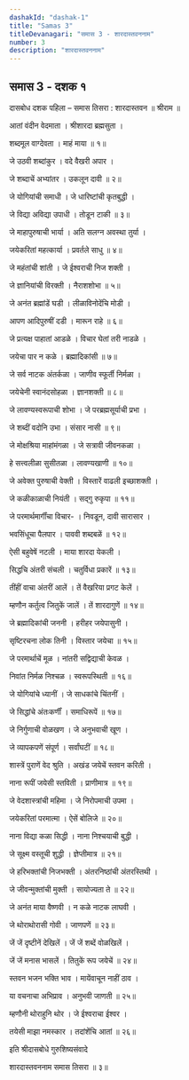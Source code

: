 ```yaml
---
dashakId: "dashak-1"
title: "Samas 3"
titleDevanagari: "समास 3 - शारदास्तवननाम"
number: 3
description: "शारदास्तवननाम"
---
```


## समास 3 - दशक १

दासबोध दशक पहिला – समास तिसरा : शारदास्तवन
॥ श्रीराम ॥

आतां वंदीन वेदमाता । श्रीशारदा ब्रह्मसुता ।

शब्दमूल वाग्देवता । माहं माया ॥ १॥

जे उठवी शब्दांकुर । वदे वैखरी अपार ।

जे शब्दाचें अभ्यांतर । उकलून दावी ॥ २॥

जे योगियांची समाधी । जे धारिष्टांची कृतबुद्धी ।

जे विद्या अविद्या उपाधी । तोडून टाकी ॥ ३॥

जे माहापुरुषाची भार्या । अति सलग्न अवस्था तुर्या ।

जयेकरितां महत्कार्या । प्रवर्तले साधु ॥ ४॥

जे महंतांची शांती । जे ईश्वराची निज शक्ती ।

जे ज्ञानियांची विरक्ती । नैराशशोभा ॥ ५॥

जे अनंत ब्रह्मांडें घडी । लीळाविनोदेंचि मोडी ।

आपण आदिपुरुषीं दडी । मारून राहे ॥ ६॥

जे प्रत्यक्ष पाहातां आडळे । विचार घेतां तरी नाडळे ।

जयेचा पार न कळे । ब्रह्मादिकांसी ॥ ७॥

जे सर्व नाटक अंतर्कळा । जाणीव स्फूर्ती निर्मळा ।

जयेचेनी स्वानंदसोहळा । ज्ञानशक्ती ॥ ८॥

जे लावण्यस्वरूपाची शोभा । जे परब्रह्मसूर्याची प्रभा ।

जे शब्दीं वदोनि उभा । संसार नासी ॥ ९॥

जे मोक्षश्रिया माहांमंगळा । जे सत्रावी जीवनकळा ।

हे सत्त्वलीळा सुसीतळा । लावण्यखाणी ॥ १०॥

जे अवेक्त पुरुषाची वेक्ती । विस्तारें वाढली इच्छाशक्ती ।

जे कळीकाळाची नियंती । सद्गु रुकृपा ॥ ११॥

जे परमार्थमार्गींचा विचार- । निवडून, दावी सारासार ।

भवसिंधूचा पैलपार । पाववी शब्दबळें ॥ १२॥

ऐसी बहुवेषें नटली । माया शारदा येकली ।

सिद्धचि अंतरी संचली । चतुर्विधा प्रकारें ॥ १३॥

तींहीं वाचा अंतरीं आलें । तें वैखरिया प्रगट केलें ।

म्हणौन कर्तुत्व जितुकें जालें । तें शारदागुणें ॥ १४॥

जे ब्रह्मादिकांची जननी । हरीहर जयेपासुनी ।

सृष्टिरचना लोक तिनी । विस्तार जयेचा ॥ १५॥

जे परमार्थाचें मूळ । नांतरी सद्विद्याची केवळ ।

निवांत निर्मळ निश्चळ । स्वरूपस्थिती ॥ १६॥

जे योगियांचे ध्यानीं । जे साधकांचे चिंतनीं ।

जे सिद्धांचे अंतःकर्णीं । समाधिरूपें ॥ १७॥

जे निर्गुणाची वोळखण । जे अनुभवाची खूण ।

जे व्यापकपणें संपूर्ण । सर्वांघटीं ॥ १८॥

शास्त्रें पुराणें वेद श्रुति । अखंड जयेचें स्तवन करिती ।

नाना रूपीं जयेसी स्तविती । प्राणीमात्र ॥ १९॥

जे वेदशास्त्रांची महिमा । जे निरोपमाची उपमा ।

जयेकरितां परमात्मा । ऐसें बोलिजे ॥ २०॥

नाना विद्या कळा सिद्धी । नाना निश्चयाची बुद्धी ।

जे सूक्ष्म वस्तूची शुद्धी । ज्ञेप्तीमात्र ॥ २१॥

जे हरिभक्तांची निजभक्ती । अंतरनिष्ठांची अंतरस्तिथी ।

जे जीवन्मुक्तांची मुक्ती । सायोज्यता ते ॥ २२॥

जे अनंत माया वैष्णवी । न कळे नाटक लाघवी ।

जे थोराथोरासी गोवी । जाणपणें ॥ २३॥

जें जें दृष्टीनें देखिलें । जें जें शब्दें वोळखिलें ।

जें जें मनास भासलें । तितुकें रूप जयेचें ॥ २४॥

स्तवन भजन भक्ति भाव । मायेंवाचून नाहीं ठाव ।

या वचनाचा अभिप्राव । अनुभवी जाणती ॥ २५॥

म्हणौनी थोराहुनि थोर । जे ईश्वराचा ईश्वर ।

तयेसी माझा नमस्कार । तदांशेंचि आतां ॥ २६॥

इति श्रीदासबोधे गुरुशिष्यसंवादे

शारदास्तवननाम समास तिसरा ॥ ३॥
